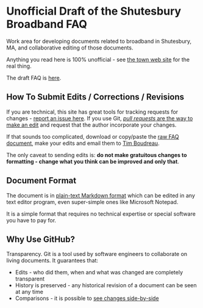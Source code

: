Unofficial Draft of the Shutesbury Broadband FAQ
================================================

Work area for developing documents related to broadband in Shutesbury, MA, and collaborative
editing of those documents.

Anything you read here is 100% unofficial - see [the town web site](http://www.shutesbury.org/broadband) for
the real thing.

The draft FAQ is [here](./broadbandFaq.md).


## How To Submit Edits / Corrections / Revisions

If you are technical, this site has great tools for tracking requests for changes - [report an issue here](/timboudreau/shutesburybroadband/issues).  If you use Git, [*pull requests* are the way to make an edit](https://help.github.com/articles/creating-a-pull-request) and request that the author incorporate your changes.

If that sounds too complicated, download or copy/paste the [raw FAQ document](https://raw.githubusercontent.com/timboudreau/shutesburybroadband/master/broadbandFaq.md), make your edits and email them to [Tim Boudreau](mailto:niftiness@gmail.com).

The only caveat to sending edits is:  **do not make gratuitous changes to formatting - change what you think can be improved and only that**.


## Document Format

The document is in [plain-text Markdown format](http://daringfireball.net/projects/markdown/syntax) which can be edited in any text editor program, even super-simple ones like Microsoft Notepad.

It is a simple format that requires no technical expertise or special software you have to pay for.


## Why Use GitHub?

Transparency.  Git is a tool used by software engineers to collaborate on living documents.  It guarantees that:

 - Edits - who did them, when and what was changed are completely transparent
 - History is preserved - any historical revision of a document can be seen at any time
 - Comparisons - it is possible to [see changes side-by-side](https://github.com/timboudreau/shutesburybroadband/commits/master/broadbandFaq.md) 



